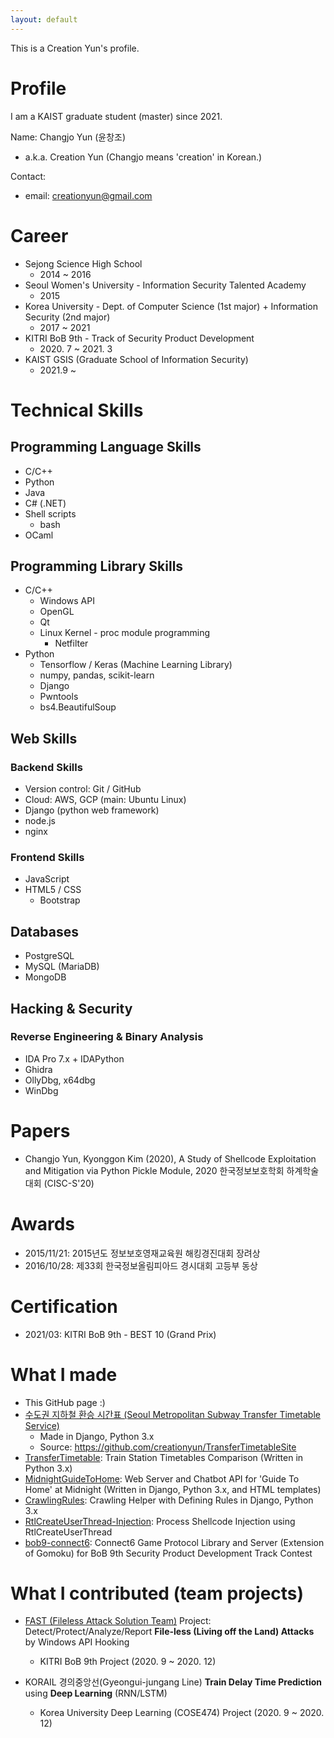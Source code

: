 ```yaml
---
layout: default
---
```


This is a Creation Yun's profile.

# Profile

I am a KAIST graduate student (master) since 2021.

Name: Changjo Yun (윤창조)

+ a.k.a. Creation Yun (Changjo means 'creation' in Korean.)

Contact:

+ email: creationyun@gmail.com

# Career

+ Sejong Science High School
  + 2014 \~ 2016
+ Seoul Women's University - Information Security Talented Academy
  + 2015
+ Korea University - Dept. of Computer Science (1st major) + Information Security (2nd major)
  + 2017 \~ 2021
+ KITRI BoB 9th - Track of Security Product Development
  + 2020\. 7 \~ 2021\. 3
+ KAIST GSIS (Graduate School of Information Security)
  + 2021.9 \~

# Technical Skills

## Programming Language Skills

+ C/C++
+ Python
+ Java
+ C# (.NET)
+ Shell scripts
  + bash
+ OCaml

## Programming Library Skills

+ C/C++
  + Windows API
  + OpenGL
  + Qt
  + Linux Kernel - proc module programming
    + Netfilter
+ Python
  + Tensorflow / Keras (Machine Learning Library)
  + numpy, pandas, scikit-learn
  + Django
  + Pwntools
  + bs4.BeautifulSoup

## Web Skills

### Backend Skills

+ Version control: Git / GitHub
+ Cloud: AWS, GCP (main: Ubuntu Linux)
+ Django (python web framework)
+ node.js
+ nginx

### Frontend Skills

+ JavaScript
+ HTML5 / CSS
  + Bootstrap

## Databases

+ PostgreSQL
+ MySQL (MariaDB)
+ MongoDB

## Hacking & Security

### Reverse Engineering & Binary Analysis

+ IDA Pro 7.x + IDAPython
+ Ghidra
+ OllyDbg, x64dbg
+ WinDbg

# Papers

+ Changjo Yun, Kyonggon Kim (2020), A Study of Shellcode Exploitation and Mitigation via Python Pickle Module, 2020 한국정보보호학회 하계학술대회 (CISC-S'20)

# Awards

+ 2015/11/21: 2015년도 정보보호영재교육원 해킹경진대회 장려상
+ 2016/10/28: 제33회 한국정보올림피아드 경시대회 고등부 동상

# Certification

+ 2021/03: KITRI BoB 9th - BEST 10 (Grand Prix)

# What I made

+ This GitHub page :)
+ [수도권 지하철 환승 시간표 (Seoul Metropolitan Subway Transfer Timetable Service)](http://www.midnightguidetohome.info/timetable/)
  + Made in Django, Python 3.x
  + Source: https://github.com/creationyun/TransferTimetableSite
+ [TransferTimetable](https://github.com/creationyun/TransferTimetable): Train Station Timetables Comparison (Written in Python 3.x)
+ [MidnightGuideToHome](https://github.com/creationyun/MidnightGuideToHome): Web Server and Chatbot API for 'Guide To Home' at Midnight (Written in Django, Python 3.x, and HTML templates)
+ [CrawlingRules](https://github.com/creationyun/CrawlingRules): Crawling Helper with Defining Rules in Django, Python 3.x
+ [RtlCreateUserThread-Injection](https://github.com/creationyun/RtlCreateUserThread-Injection): Process Shellcode Injection using RtlCreateUserThread
+ [bob9-connect6](https://github.com/creationyun/bob9-connect6): Connect6 Game Protocol Library and Server (Extension of Gomoku) for BoB 9th Security Product Development Track Contest

# What I contributed (team projects)

+ [FAST (Fileless Attack Solution Team)](https://github.com/bobfast/fast) Project: Detect/Protect/Analyze/Report **File-less (Living off the Land) Attacks** by Windows API Hooking
  + KITRI BoB 9th Project (2020. 9 \~ 2020. 12)

+ KORAIL 경의중앙선(Gyeongui-jungang Line) **Train Delay Time Prediction** using **Deep Learning** (RNN/LSTM)
  + Korea University Deep Learning (COSE474) Project (2020. 9 \~ 2020. 12)

